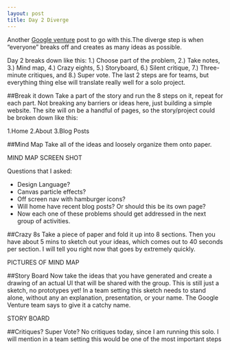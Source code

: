 ```yaml
---
layout: post
title: Day 2 Diverge
---
```





Another [Google venture](http://www.gv.com/lib/the-product-design-sprint-divergeday2) post to go with this.The diverge step is when “everyone” breaks off and creates as many ideas as possible.

Day 2 breaks down like this: 1.) Choose part of the problem, 2.) Take notes, 3.) Mind map, 4.) Crazy eights, 5.) Storyboard, 6.) Silent critique, 7.) Three-minute critiques, and 8.) Super vote. The last 2 steps are for teams, but everything thing else will translate really well for a solo project.

##Break it down
Take a part of the story and run the 8 steps on it, repeat for each part. Not breaking any barriers or ideas here, just building a simple website. The site will on be a handful of pages, so the story/project could be broken down like this:

  1.Home
  2.About
  3.Blog Posts

##Mind Map
Take all of the ideas and loosely organize them onto paper.

MIND MAP SCREEN SHOT

Questions that I asked:

<ul>
  <li>Design Language?</li>
  <li>Canvas particle effects?</li>
  <li>Off screen nav with hamburger icons?</li>
  <li>Will home have recent blog posts? Or should this be its own page? </li>
  <li>Now each one of these problems should get addressed in the next group of activities.</li>
</ul>


##Crazy 8s
Take a piece of paper and fold it up into 8 sections. Then you have about 5 mins to sketch out your ideas, which comes out to 40 seconds per section. I will tell you right now that goes by extremely quickly.

PICTURES OF MIND MAP

##Story Board
Now take the ideas that you have generated and create a drawing of an actual UI that will be shared with the group. This is still just a sketch, no prototypes yet! In a team setting this sketch needs to stand alone, without any an explanation, presentation, or your name. The Google Venture team says to give it a catchy name.

STORY BOARD

##Critiques? Super Vote?
No critiques today, since I am running this solo. I will mention in a team setting this would be one of the most important steps
